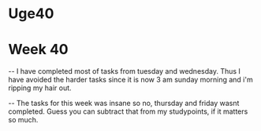 # Uge40
# Week 40
-- I have completed most of tasks from tuesday and wednesday. Thus I have avoided the harder tasks since it is now 3 am sunday morning and i'm ripping my hair out.

-- The tasks for this week was insane so no, thursday and friday wasnt completed. Guess you can subtract that from my studypoints, if it matters so much.

